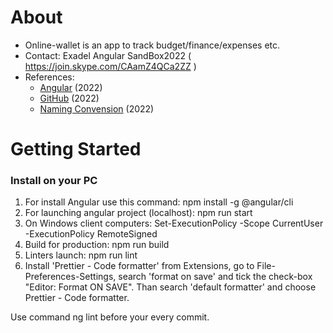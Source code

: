 # About

-   Online-wallet is an app to track budget/finance/expenses etc.
-   Contact: Exadel Angular SandBox2022 ( https://join.skype.com/CAamZ4QCa2ZZ )
-   References:
    -   [Angular](https://angular.io/) (2022)
    -   [GitHub](https://github.com/) (2022)
    -   [Naming Convension](https://) (2022)



# Getting Started

### Install on your PC

1. For install Angular use this command: npm install -g @angular/cli
2. For launching angular project (localhost): npm run start
3. On Windows client computers: Set-ExecutionPolicy -Scope CurrentUser -ExecutionPolicy RemoteSigned
4. Build for production: npm run build
5. Linters launch: npm run lint
6. Install 'Prettier - Code formatter' from Extensions, go to File-Preferences-Settings, search 'format on save' and tick the check-box "Editor: Format ON SAVE". Than search 'default formatter' and choose Prettier - Code formatter.

Use command ng lint before your every commit.
